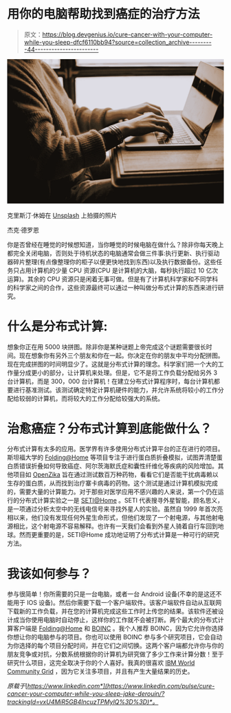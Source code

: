 # 用你的电脑帮助找到癌症的治疗方法

> 原文：<https://blog.devgenius.io/cure-cancer-with-your-computer-while-you-sleep-dfcf6110bb94?source=collection_archive---------44----------------------->

![](img/ba78997a39d6a1c8559fe40475e24ea4.png)

克里斯汀·休姆在 [Unsplash](https://unsplash.com?utm_source=medium&utm_medium=referral) 上拍摄的照片

杰克·德罗恩

你是否曾经在睡觉的时候想知道，当你睡觉的时候电脑在做什么？除非你每天晚上都完全关闭电脑，否则处于待机状态的电脑通常会做三件事:执行更新、执行驱动器碎片整理(有点像整理你的柜子以便更快地找到东西)以及执行数据备份。这些任务只占用计算机的少量 CPU 资源(CPU 是计算机的大脑，每秒执行超过 10 亿次运算)。其余的 CPU 资源只是闲着无事可做。但是有了计算机科学家和不同学科的科学家之间的合作，这些资源最终可以通过一种叫做分布式计算的东西来进行研究。

# 什么是分布式计算:

想象你正在用 5000 块拼图。除非你是某种谜题上帝完成这个谜题需要很长时间。现在想象你有另外三个朋友和你在一起。你决定在你的朋友中平均分配拼图。现在完成拼图的时间明显少了。这就是分布式计算的理念。科学家们把一个大的工作量分成更小的部分，让计算机来处理。但是，它不是将工作负载分配给另外 3 台计算机，而是 300，000 台计算机！在建立分布式计算程序时，每台计算机都要进行基准测试。该测试确定特定计算机硬件的能力，并允许系统将较小的工作分配给较弱的计算机，而将较大的工作分配给较强大的系统。

# 治愈癌症？分布式计算到底能做什么？

分布式计算有太多的应用。医学界有许多使用分布式计算平台的正在进行的项目。斯坦福大学的 [Folding@Home](https://foldingathome.org/) 等项目专注于进行蛋白质折叠模拟，试图弄清楚蛋白质错误折叠如何导致癌症、阿尔茨海默氏症和囊性纤维化等疾病的风险增加。其他项目如 [OpenZika](http://openzika.ufg.br/) 旨在通过测试数百万种药物，看看它们是否能干扰病毒赖以生存的蛋白质，从而找到治疗寨卡病毒的药物。这个测试是通过计算机模拟完成的，需要大量的计算能力。对于那些对医学应用不感兴趣的人来说，第一个仍在运行的分布式计算实验之一是 [SETI@Home](https://setiathome.ssl.berkeley.edu/) 。SETI 代表搜寻外星智能，顾名思义，是一项通过分析太空中的无线电信号来寻找外星人的实验。虽然自 1999 年首次亮相以来，他们没有发现任何外星生命形式，但他们发现了一个射电源，与其他射电源相比，这个射电源不容易解释。也许有一天我们会看到外星人骑着自行车回到地球。然而更重要的是，SETI@Home 成功地证明了分布式计算是一种可行的研究方法。

# 我该如何参与？

参与很简单！你所需要的只是一台电脑，或者一台 Android 设备(不幸的是这还不能用于 IOS 设备)。然后你需要下载一个客户端软件。该客户端软件自动从互联网下载新的工作负载，并在您的计算机完成这些工作时上传您的结果。该软件还被设计成当你使用电脑时自动停止，这样你的工作就不会被打断。两个最大的分布式计算客户端是 [Folding@Home](https://foldingathome.org/start-folding/) 和 [BOINC](https://boinc.berkeley.edu/) 。我个人推荐 BOINC，因为它允许你选择你想让你的电脑参与的项目。你也可以使用 BOINC 参与多个研究项目，它会自动为你选择的每个项目分配时间，并在它们之间切换。这两个客户端都允许你与你的朋友竞争或对抗，分数系统根据你的计算机为研究做了多少工作来计算分数！至于研究什么项目，这完全取决于你的个人喜好。我真的很喜欢 [IBM World Community Grid](https://www.worldcommunitygrid.org/) ，因为它关注多项目，并且有产生大量结果的历史。

*原载于*[*https://www.linkedin.com*](https://www.linkedin.com/pulse/cure-cancer-your-computer-while-you-sleep-jake-derouin/?trackingId=vxU4MiR5GB4IncuzTPMylQ%3D%3D)*。*